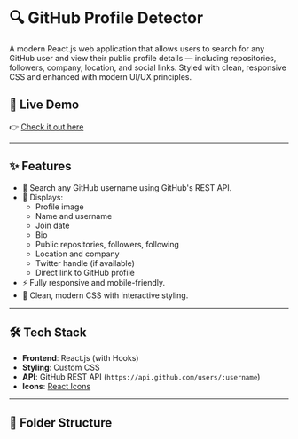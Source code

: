 # 🔍 GitHub Profile Detector

A modern React.js web application that allows users to search for any GitHub user and view their public profile details — including repositories, followers, company, location, and social links. Styled with clean, responsive CSS and enhanced with modern UI/UX principles.

## 🚀 Live Demo

👉 [Check it out here](https://github-profile-detective-ten.vercel.app/)  


---

## ✨ Features

- 🔎 Search any GitHub username using GitHub's REST API.
- 👤 Displays:
  - Profile image
  - Name and username
  - Join date
  - Bio
  - Public repositories, followers, following
  - Location and company
  - Twitter handle (if available)
  - Direct link to GitHub profile
- ⚡ Fully responsive and mobile-friendly.
- 🎨 Clean, modern CSS with interactive styling.

---

## 🛠 Tech Stack

- **Frontend**: React.js (with Hooks)
- **Styling**: Custom CSS
- **API**: GitHub REST API (`https://api.github.com/users/:username`)
- **Icons**: [React Icons](https://react-icons.github.io/react-icons/)

---

## 📁 Folder Structure

